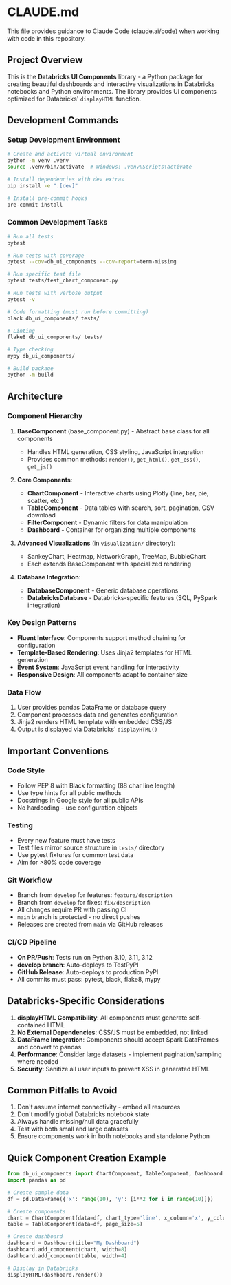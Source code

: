# CLAUDE.md

This file provides guidance to Claude Code (claude.ai/code) when working with code in this repository.

## Project Overview

This is the **Databricks UI Components** library - a Python package for creating beautiful dashboards and interactive visualizations in Databricks notebooks and Python environments. The library provides UI components optimized for Databricks' `displayHTML` function.

## Development Commands

### Setup Development Environment
```bash
# Create and activate virtual environment
python -m venv .venv
source .venv/bin/activate  # Windows: .venv\Scripts\activate

# Install dependencies with dev extras
pip install -e ".[dev]"

# Install pre-commit hooks
pre-commit install
```

### Common Development Tasks
```bash
# Run all tests
pytest

# Run tests with coverage
pytest --cov=db_ui_components --cov-report=term-missing

# Run specific test file
pytest tests/test_chart_component.py

# Run tests with verbose output
pytest -v

# Code formatting (must run before committing)
black db_ui_components/ tests/

# Linting
flake8 db_ui_components/ tests/

# Type checking
mypy db_ui_components/

# Build package
python -m build
```

## Architecture

### Component Hierarchy
1. **BaseComponent** (base_component.py) - Abstract base class for all components
   - Handles HTML generation, CSS styling, JavaScript integration
   - Provides common methods: `render()`, `get_html()`, `get_css()`, `get_js()`

2. **Core Components**:
   - **ChartComponent** - Interactive charts using Plotly (line, bar, pie, scatter, etc.)
   - **TableComponent** - Data tables with search, sort, pagination, CSV download
   - **FilterComponent** - Dynamic filters for data manipulation
   - **Dashboard** - Container for organizing multiple components

3. **Advanced Visualizations** (in `visualization/` directory):
   - SankeyChart, Heatmap, NetworkGraph, TreeMap, BubbleChart
   - Each extends BaseComponent with specialized rendering

4. **Database Integration**:
   - **DatabaseComponent** - Generic database operations
   - **DatabricksDatabase** - Databricks-specific features (SQL, PySpark integration)

### Key Design Patterns
- **Fluent Interface**: Components support method chaining for configuration
- **Template-Based Rendering**: Uses Jinja2 templates for HTML generation
- **Event System**: JavaScript event handling for interactivity
- **Responsive Design**: All components adapt to container size

### Data Flow
1. User provides pandas DataFrame or database query
2. Component processes data and generates configuration
3. Jinja2 renders HTML template with embedded CSS/JS
4. Output is displayed via Databricks' `displayHTML()`

## Important Conventions

### Code Style
- Follow PEP 8 with Black formatting (88 char line length)
- Use type hints for all public methods
- Docstrings in Google style for all public APIs
- No hardcoding - use configuration objects

### Testing
- Every new feature must have tests
- Test files mirror source structure in `tests/` directory
- Use pytest fixtures for common test data
- Aim for >80% code coverage

### Git Workflow
- Branch from `develop` for features: `feature/description`
- Branch from `develop` for fixes: `fix/description`
- All changes require PR with passing CI
- `main` branch is protected - no direct pushes
- Releases are created from `main` via GitHub releases

### CI/CD Pipeline
- **On PR/Push**: Tests run on Python 3.10, 3.11, 3.12
- **develop branch**: Auto-deploys to TestPyPI
- **GitHub Release**: Auto-deploys to production PyPI
- All commits must pass: pytest, black, flake8, mypy

## Databricks-Specific Considerations

1. **displayHTML Compatibility**: All components must generate self-contained HTML
2. **No External Dependencies**: CSS/JS must be embedded, not linked
3. **DataFrame Integration**: Components should accept Spark DataFrames and convert to pandas
4. **Performance**: Consider large datasets - implement pagination/sampling where needed
5. **Security**: Sanitize all user inputs to prevent XSS in generated HTML

## Common Pitfalls to Avoid

1. Don't assume internet connectivity - embed all resources
2. Don't modify global Databricks notebook state
3. Always handle missing/null data gracefully
4. Test with both small and large datasets
5. Ensure components work in both notebooks and standalone Python

## Quick Component Creation Example

```python
from db_ui_components import ChartComponent, TableComponent, Dashboard
import pandas as pd

# Create sample data
df = pd.DataFrame({'x': range(10), 'y': [i**2 for i in range(10)]})

# Create components
chart = ChartComponent(data=df, chart_type='line', x_column='x', y_column='y')
table = TableComponent(data=df, page_size=5)

# Create dashboard
dashboard = Dashboard(title="My Dashboard")
dashboard.add_component(chart, width=8)
dashboard.add_component(table, width=4)

# Display in Databricks
displayHTML(dashboard.render())
```